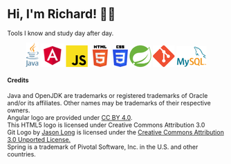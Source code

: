 # Hi, I'm Richard! 🤝🏻 

Tools I know and study day after day.

<p align="center">
  <a href="https://www.oracle.com/java/"><img src="https://github.com/RRICHARRD/RRICHARRD/blob/master/tech-logos/java.png" alt="Angular-logo" width="30"/></a>
  <a href="https://angular.io/"><img src="https://github.com/RRICHARRD/RRICHARRD/blob/master/tech-logos/angular.png" alt="Angular-logo" width="55"/></a>
  <a href="https://www.javascript.com/"><img src="https://github.com/RRICHARRD/RRICHARRD/blob/master/tech-logos/jslogo.png" alt="js-logo" width="50"/></a>
  <a href="https://www.w3.org/html/logo/"><img src="https://github.com/RRICHARRD/RRICHARRD/blob/master/tech-logos/html5.png" alt="html5-logo" width="50"/></a>
  <a href="https://www.w3schools.com/css/"><img src="https://github.com/RRICHARRD/RRICHARRD/blob/master/tech-logos/css3.png" alt="css3-logo" width="35"/></a>
  <a href="https://spring.io/"><img src="https://github.com/RRICHARRD/RRICHARRD/blob/master/tech-logos/spring.svg" alt="Spring-logo" width="50"/></a>
  <a href="https://git.scm.com"><img src="https://github.com/RRICHARRD/RRICHARRD/blob/master/tech-logos/git.png" alt="git-logo" width="50"/></a>
  <a href="https://mysql.com"><img src="https://github.com/RRICHARRD/RRICHARRD/blob/master/tech-logos/mysql.png" alt="mysql-logo" width="70"/></a>
</p>


#### Credits

Java and OpenJDK are trademarks or registered trademarks of Oracle and/or its affiliates. Other names may be trademarks of their respective owners.<br />
Angular logo are provided under [CC BY 4.0](https://creativecommons.org/licenses/by/4.0/).<br />
This HTML5 logo is licensed under Creative Commons Attribution 3.0 <br />
Git Logo by [Jason Long](https://twitter.com/jasonlong) is licensed under the [Creative Commons Attribution 3.0 Unported License.](https://creativecommons.org/licenses/by/3.0/) <br />
Spring is a trademark of Pivotal Software, Inc. in the U.S. and other countries. <br />

<!--
**RRICHARRD/RRICHARRD** is a ✨ _special_ ✨ repository because its `README.md` (this file) appears on your GitHub profile.

Here are some ideas to get you started:

- 🔭 I’m currently working on ...
- 🌱 I’m currently learning ...
- 👯 I’m looking to collaborate on ...
- 🤔 I’m looking for help with ...
- 💬 Ask me about ...
- 📫 How to reach me: ...
- 😄 Pronouns: ...
- ⚡ Fun fact: ...
-->

